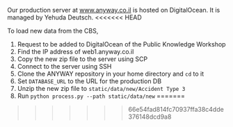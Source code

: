 Our production server at www.anyway.co.il is hosted on DigitalOcean.
It is managed by Yehuda Deutsch.
<<<<<<< HEAD

To load new data from the CBS,

1. Request to be added to DigitalOcean of the Public Knowledge Workshop
2. Find the IP address of web1.anyway.co.il
3. Copy the new zip file to the server using SCP
4. Connect to the server using SSH
5. Clone the ANYWAY repository in your home directory and `cd` to it
6. Set `DATABASE_URL` to the URL for the production DB
7. Unzip the new zip file to `static/data/new/Accident Type 3`
8. Run `python process.py --path static/data/new`
=======
>>>>>>> 66e54fad814fc70937ffa38c4dde376148dcd9a8
